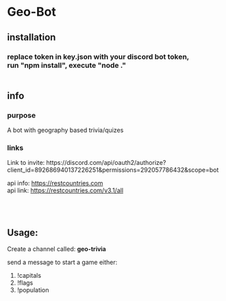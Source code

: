 <h1>Geo-Bot</h1>

<h2>installation<h3>
replace token in key.json with your discord bot token,

<br>
run "npm install",
execute "node ."

<br>
<br>

<h2>info</h2>
<h3>purpose</h3>
A bot with geography based trivia/quizes


<h3>links</h3>
Link to invite: https://discord.com/api/oauth2/authorize?client_id=892686940137226251&permissions=292057786432&scope=bot


api info: https://restcountries.com
<br>
api link: https://restcountries.com/v3.1/all

<br>
<br>

<h2>Usage:</h2>

Create a channel called: **geo-trivia**

send a message to start a game either:
<ol>
    <li>!capitals</li>
    <li>!flags</li>
    <li>!population</li>
</ol>